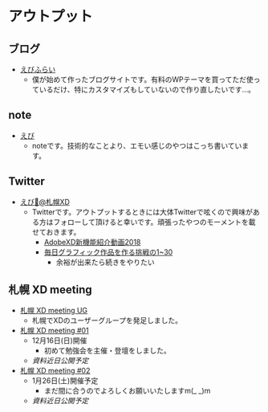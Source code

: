 # アウトプット
## ブログ
* [えびふらい](https://ebifry.jp/)
  * 僕が始めて作ったブログサイトです。有料のWPテーマを買ってただ使っているだけ、特にカスタマイズもしていないので作り直したいです…。
## note
* [えび](https://note.mu/ebifry)
  * noteです。技術的なことより、エモい感じのやつはこっち書いています。
## Twitter
* [えび🍤@札幌XD](https://twitter.com/pino_ebiebi)
  * Twitterです。アウトプットするときには大体Twitterで呟くので興味がある方はフォローして頂けると幸いです。頑張ったやつのモーメントを載せておきます。
    * [AdobeXD新機能紹介動画2018](https://twitter.com/i/moments/1042228833422761984)
    * [毎日グラフィック作品を作る挑戦の1~30](https://twitter.com/i/moments/936205314675818501)
      * 余裕が出来たら続きをやりたい
## 札幌 XD meeting
* [札幌 XD meeting UG](https://www.facebook.com/groups/xdstudy.sapporo/)
  * 札幌でXDのユーザーグループを発足しました。
* [札幌 XD meeting #01](https://connpass.com/event/111604/)
  * 12月16日(日)開催
    * 初めて勉強会を主催・登壇をしました。
  * *資料近日公開予定*
* [札幌 XD meeting #02](https://connpass.com/event/113998/)
  * 1月26日(土)開催予定
    * まだ間に合うのでよろしくお願いいたしますm(_ _)m
  * *資料近日公開予定*